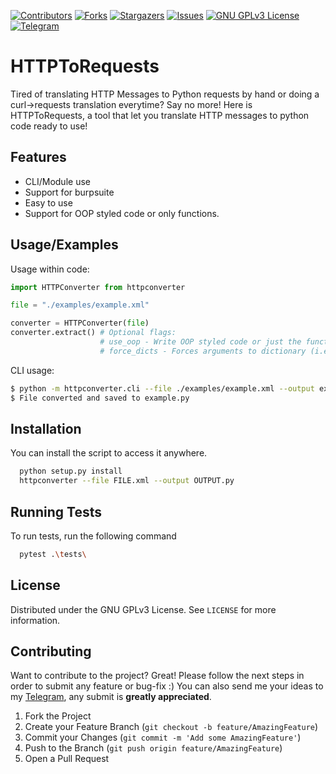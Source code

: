 [![Contributors][contributors-shield]][contributors-url]
[![Forks][forks-shield]][forks-url]
[![Stargazers][stars-shield]][stars-url]
[![Issues][issues-shield]][issues-url]
[![GNU GPLv3 License][license-shield]][license-url]
[![Telegram][telegram-shield]][telegram-url]


# HTTPToRequests

Tired of translating HTTP Messages to Python requests by hand or doing a curl->requests translation everytime? Say no more! Here is HTTPToRequests, a tool that let you translate HTTP messages to python code ready to use!
## Features

- CLI/Module use
- Support for burpsuite
- Easy to use
- Support for OOP styled code or only functions.


## Usage/Examples

Usage within code:
```python
import HTTPConverter from httpconverter

file = "./examples/example.xml"

converter = HTTPConverter(file)
converter.extract() # Optional flags:
                    # use_oop - Write OOP styled code or just the functions. False by default
                    # force_dicts - Forces arguments to dictionary (i.e. form-data, params, etc.). False by default
```

CLI usage:
```bash
$ python -m httpconverter.cli --file ./examples/example.xml --output example.py
$ File converted and saved to example.py

```



## Installation

You can install the script to access it anywhere.

```bash
  python setup.py install
  httpconverter --file FILE.xml --output OUTPUT.py
```
    
## Running Tests

To run tests, run the following command

```bash
  pytest .\tests\
```


## License

Distributed under the GNU GPLv3 License. See `LICENSE` for more information.




## Contributing

Want to contribute to the project? Great! Please follow the next steps in order to submit any feature or bug-fix :) You can also send me your ideas to my [Telegram](https://t.me/freshSauce), any submit is **greatly appreciated**.

1. Fork the Project
2. Create your Feature Branch (`git checkout -b feature/AmazingFeature`)
3. Commit your Changes (`git commit -m 'Add some AmazingFeature'`)
4. Push to the Branch (`git push origin feature/AmazingFeature`)
5. Open a Pull Request

[contributors-shield]: https://img.shields.io/github/contributors/freshSauce/HTTPToRequests.svg?style=for-the-badge
[contributors-url]: https://github.com/freshSauce/HTTPToRequests/graphs/contributors
[forks-shield]: https://img.shields.io/github/forks/freshSauce/HTTPToRequests.svg?style=for-the-badge
[forks-url]: https://github.com/freshSauce/HTTPToRequests/network/members
[stars-shield]: https://img.shields.io/github/stars/freshSauce/HTTPToRequests.svg?style=for-the-badge
[stars-url]: https://github.com/freshSauce/HTTPToRequests/stargazers
[issues-shield]: https://img.shields.io/github/issues/freshSauce/HTTPToRequests.svg?style=for-the-badge
[issues-url]: https://github.com/freshSauce/HTTPToRequests/issues
[license-shield]: https://img.shields.io/github/license/freshSauce/HTTPToRequests.svg?style=for-the-badge&cacheSeconds=3600
[license-url]: https://github.com/freshSauce/HTTPToRequests/blob/main/LICENSE
[telegram-shield]: https://img.shields.io/badge/-@freshSauce-black?style=for-the-badge&logo=telegram&colorB=0af
[telegram-url]: https://t.me/freshSauce